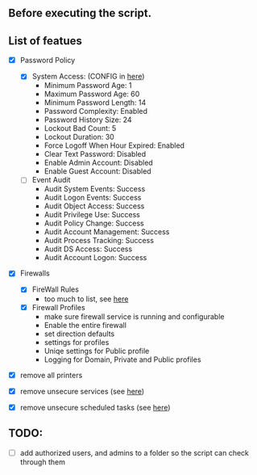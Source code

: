 ## Before executing the script.


## List of featues
- [x] Password Policy
    - [x] System Access: (CONFIG in [here](./lib//secpol/System%20Access.json))
        - Minimum Password Age: 1
        - Maximum Password Age: 60
        - Minimum Password Length: 14
        - Password Complexity: Enabled
        - Password History Size: 24
        - Lockout Bad Count: 5
        - Lockout Duration: 30
        - Force Logoff When Hour Expired: Enabled
        - Clear Text Password: Disabled
        - Enable Admin Account: Disabled
        - Enable Guest Account: Disabled
    - [ ] Event Audit
        - Audit System Events: Success
        - Audit Logon Events: Success
        - Audit Object Access: Success
        - Audit Privilege Use: Success
        - Audit Policy Change: Success
        - Audit Account Management: Success
        - Audit Process Tracking: Success
        - Audit DS Access: Success
        - Audit Account Logon: Success
- [x] Firewalls
    - [x] FireWall Rules
        -  too much to list, see [here](./src/Firewalls//Firewall%20Rules.psm1)
    - [x] Firewall Profiles
        - make sure firewall service is running and configurable
        - Enable the entire firewall
        - set direction defaults
        - settings for profiles
        - Uniqe settings for Public profile
        - Logging for Domain, Private and Public profiles
- [x] remove all printers
- [x] remove unsecure services (see [here](./src/services/services.psm1))
- [x] remove unsecure scheduled tasks (see [here](./src/tasks/tasks.psm1))


        

## TODO: 
- [ ] add authorized users, and admins to a folder so the script can check through them
